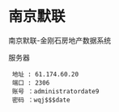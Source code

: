 # 南京默联
南京默联-金刚石房地产数据系统

服务器

````
 地址 : 61.174.60.20
 端口 : 2306
 账号 ：administratordate9
 密码 ：wqj$$$date
````


 


